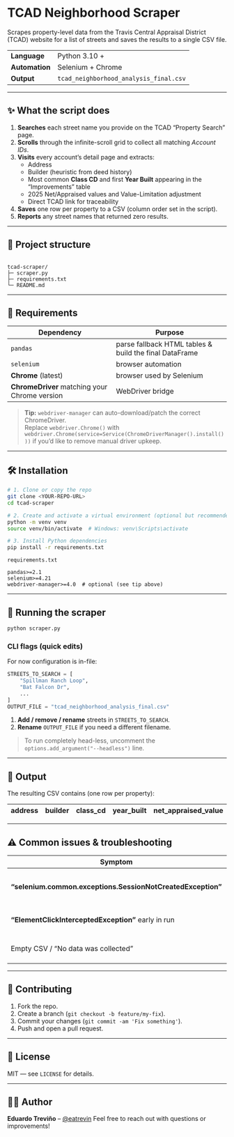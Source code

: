 # TCAD Neighborhood Scraper

Scrapes property-level data from the Travis Central Appraisal District (TCAD) website for a list of streets and saves the results to a single CSV file.

|                |                     |
|----------------|---------------------|
| **Language**   | Python 3.10 +       |
| **Automation** | Selenium + Chrome   |
| **Output**     | `tcad_neighborhood_analysis_final.csv` |

---

## ✨ What the script does

1. **Searches** each street name you provide on the TCAD “Property Search” page.  
2. **Scrolls** through the infinite-scroll grid to collect all matching *Account IDs*.  
3. **Visits** every account’s detail page and extracts:  
   - Address  
   - Builder (heuristic from deed history)  
   - Most common **Class CD** and first **Year Built** appearing in the “Improvements” table  
   - 2025 Net/Appraised values and Value-Limitation adjustment  
   - Direct TCAD link for traceability  
4. **Saves** one row per property to a CSV (column order set in the script).  
5. **Reports** any street names that returned zero results.

---

## 📁 Project structure

```

tcad-scraper/
├─ scraper.py              
├─ requirements.txt
└─ README.md

````

---

## 🔧 Requirements

| Dependency | Purpose |
|------------|---------|
| `pandas`   | parse fallback HTML tables & build the final DataFrame |
| `selenium` | browser automation |
| **Chrome** (latest) | browser used by Selenium |
| **ChromeDriver** matching your Chrome version | WebDriver bridge |

> **Tip:** `webdriver-manager` can auto-download/patch the correct ChromeDriver.  
> Replace `webdriver.Chrome()` with `webdriver.Chrome(service=Service(ChromeDriverManager().install()))` if you’d like to remove manual driver upkeep.

---

## 🛠 Installation

```bash
# 1. Clone or copy the repo
git clone <YOUR-REPO-URL>
cd tcad-scraper

# 2. Create and activate a virtual environment (optional but recommended)
python -m venv venv
source venv/bin/activate  # Windows: venv\Scripts\activate

# 3. Install Python dependencies
pip install -r requirements.txt
````

`requirements.txt`

```
pandas>=2.1
selenium>=4.21
webdriver-manager>=4.0  # optional (see tip above)
```

---

## 🚀 Running the scraper

```bash
python scraper.py
```

### CLI flags (quick edits)

For now configuration is in-file:

```python
STREETS_TO_SEARCH = [
    "Spillman Ranch Loop",
    "Bat Falcon Dr",
    ...
]
OUTPUT_FILE = "tcad_neighborhood_analysis_final.csv"
```

1. **Add / remove / rename** streets in `STREETS_TO_SEARCH`.
2. **Rename** `OUTPUT_FILE` if you need a different filename.

> To run completely head-less, uncomment the `options.add_argument("--headless")` line.

---

## 📝 Output

The resulting CSV contains (one row per property):

| address | builder | class\_cd | year\_built | net\_appraised\_value | appraised\_value | value\_limit\_adjustment | tcad\_link | account\_id |
| ------- | ------- | --------- | ----------- | --------------------- | ---------------- | ------------------------ | ---------- | ----------- |

---

## ⚠️ Common issues & troubleshooting

| Symptom                                                     | Likely cause                            | Fix                                                                         |
| ----------------------------------------------------------- | --------------------------------------- | --------------------------------------------------------------------------- |
| **“selenium.common.exceptions.SessionNotCreatedException”** | ChromeDriver ↔ Chrome version mismatch. | Update Chrome **or** download matching driver (or use `webdriver-manager`). |
| **“ElementClickInterceptedException”** early in run         | TCAD changed page layout.               | Update the CSS/XPath selectors in `click_element_robustly()`.               |
| Empty CSV / “No data was collected”                         | All searches returned zero results.     | Check spelling & formatting of street names.                                |

---

## 🤝 Contributing

1. Fork the repo.
2. Create a branch (`git checkout -b feature/my-fix`).
3. Commit your changes (`git commit -am 'Fix something'`).
4. Push and open a pull request.

---

## 📜 License

MIT — see `LICENSE` for details.

---

## 🙋‍♂️ Author

**Eduardo Treviño** – [@eatrevin](mailto:eatrevin@cs.cmu.edu)
Feel free to reach out with questions or improvements!



